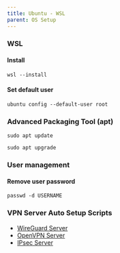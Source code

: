 ```yaml
---
title: Ubuntu - WSL
parent: OS Setup
---
```


### WSL

#### Install

```shell
wsl --install
```

#### Set default user

```shell
ubuntu config --default-user root
```

### Advanced Packaging Tool (apt)

```shell
sudo apt update
```

```shell
sudo apt upgrade
```

### User management

#### Remove user password

```shell
passwd -d USERNAME
```

### VPN Server Auto Setup Scripts

- [WireGuard Server](https://github.com/hwdsl2/wireguard-install)
- [OpenVPN Server](https://github.com/hwdsl2/openvpn-install)
- [IPsec Server](https://github.com/hwdsl2/setup-ipsec-vpn)
